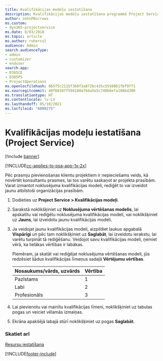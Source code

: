 ```yaml
---
title: Kvalifikācijas modeļu iestatīšana
description: Kvalifikācijas modeļu iestatīšana programmā Project Service
author: JohnPBurrows
ms.custom:
- dyn365-projectservice
ms.date: 8/03/2018
ms.topic: article
ms.author: ruhercul
audience: Admin
search.audienceType:
- admin
- customizer
- enduser
search.app:
- D365CE
- D365PS
- ProjectOperations
ms.openlocfilehash: 8b5f5c2115f368f3a872bc435c55580b1fbf97f1
ms.sourcegitcommit: 40f68387f594180af64a5e5c748b6efa188bd300
ms.translationtype: HT
ms.contentlocale: lv-LV
ms.lasthandoff: 05/10/2021
ms.locfileid: "6008275"
---
```

# <a name="set-up-proficiency-models-project-service"></a>Kvalifikācijas modeļu iestatīšana (Project Service)

[!include [banner](../includes/psa-now-project-operations.md)]

[!INCLUDE[cc-applies-to-psa-app-1x-2x](../includes/cc-applies-to-psa-app-1x-2x.md)]

Pēc prasmju pievienošanas klientu projektiem ir nepieciešams veids, kā novērtēt konsultantu prasmes, lai tos varētu saskaņot ar projekta prasībām. Varat izmantot noklusējuma kvalifikācijas modeli, rediģēt to vai izveidot jaunu atbilstoši organizācijas prasībām.  
  
1.  Dodieties uz **Project Service > Kvalifikācijas modeļi**.  
  
2.  Sarakstā noklikšķiniet uz **Noklusējuma vērtēšanas modelis**, lai apskatītu vai rediģētu noklusējuma kvalifikācijas modeli, vai noklikšķiniet uz **Jauns**, lai izveidotu jaunu kvalifikācijas modeli.  
  
3.  Ja veidojat jaunu kvalifikācijas modeli, aizpildiet laukus apgabalā **Vispārīgi** un pēc tam noklikšķiniet uz **Saglabāt**, lai izveidotu ierakstu, lai varētu turpināt tā rediģēšanu. Veidojot savu kvalifikācijas modeli, ņemiet vērā, ka lielākas vērtības ir labākas.  
  
     Piemēram, ja skatāt vai rediģējat noklusējuma vērtēšanas modeli, jūs redzēsiet šādus kvalifikācijas līmeņus sadaļā **Vērtējumu vērtības**.  
  
    |Nosaukums/vārds, uzvārds|Vērtība|  
    |----------|-----------|  
    |Pazīstams|1|  
    |Labi|2|  
    |Profesionāls|3|  
  
4.  Lai pievienotu vai mainītu kvalifikācijas līmeni, noklikšķiniet uz tabulas pogas un veiciet vēlamās izmaiņas.  
  
5.  Ekrāna apakšējā labajā stūrī noklikšķiniet uz pogas **Saglabāt**.  
  
### <a name="see-also"></a>Skatiet arī  
 [Resursu iestatīšana](../psa/set-up-resources.md)


[!INCLUDE[footer-include](../includes/footer-banner.md)]